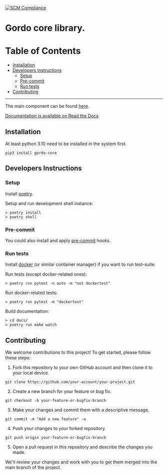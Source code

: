 [![SCM Compliance](https://scm-compliance-api.radix.equinor.com/repos/equinor/805e1799-b38a-48b5-a04f-2dff17ee744a/badge)](https://developer.equinor.com/governance/scm-policy/)

# Gordo core library.

# Table of Contents
* [Installation](#Installation)
* [Developers Instructions](#Developers-Instructions)
	* [Setup](#Setup)
	* [Pre-commit](#Pre-commit)
	* [Run tests](#Run-tests)
* [Contributing](#Contributing)

---

The main component can be found [here](https://github.com/equinor/gordo).

[Documentation is available on Read the Docs](https://gordo-core.readthedocs.io/)

## Installation

At least python 3.10 need to be installed in the system first.

```
pip3 install gordo-core
```

## Developers Instructions

### Setup

Install [poetry](https://python-poetry.org/docs/#installation).

Setup and run development shell instance:

```console
> poetry install
> poetry shell
```
### Pre-commit

You could also install and apply [pre-commit](https://pre-commit.com/#usage) hooks.

### Run tests

Install [docker](https://docs.docker.com/engine/install/) (or similar container manager) if you want to run test-suite.

Run tests (except docker-related ones):

```console
> poetry run pytest -n auto -m "not dockertest"
```

Run docker-related tests:
```console
> poetry run pytest -m "dockertest"
```

Build documentation:
```console
> cd docs/
> poetry run make watch
```

## Contributing
We welcome contributions to this project! To get started, please follow these steps:

1. Fork this repository to your own GitHub account and then clone it to your local device.

```
git clone https://github.com/your-account/your-project.git
```

2. Create a new branch for your feature or bug fix.

```
git checkout -b your-feature-or-bugfix-branch
```

3. Make your changes and commit them with a descriptive message.

```
git commit -m "Add a new feature" -a
```

4. Push your changes to your forked repository.

```
git push origin your-feature-or-bugfix-branch
```

5. Open a pull request in this repository and describe the changes you made.

We'll review your changes and work with you to get them merged into the main branch of the project.